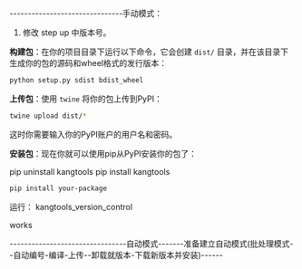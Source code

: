 
-------------------------------手动模式：


1. 修改 step up 中版本号。

 **构建包**：在你的项目目录下运行以下命令，它会创建 `dist/` 目录，并在该目录下生成你的包的源码和wheel格式的发行版本：

   ```bash
   python setup.py sdist bdist_wheel
   ```


 **上传包**：使用 `twine` 将你的包上传到PyPI：

   ```bash
   twine upload dist/*
   ```

   这时你需要输入你的PyPI账户的用户名和密码。

 **安装包**：现在你就可以使用pip从PyPI安装你的包了：

pip uninstall kangtools
pip install kangtools

   ```bash
   pip install your-package
   ```

   运行：
kangtools_version_control

works


--------------------------------自动模式-------准备建立自动模式(批处理模式--自动编号-编译-上传--卸载就版本-下载新版本并安装)------


